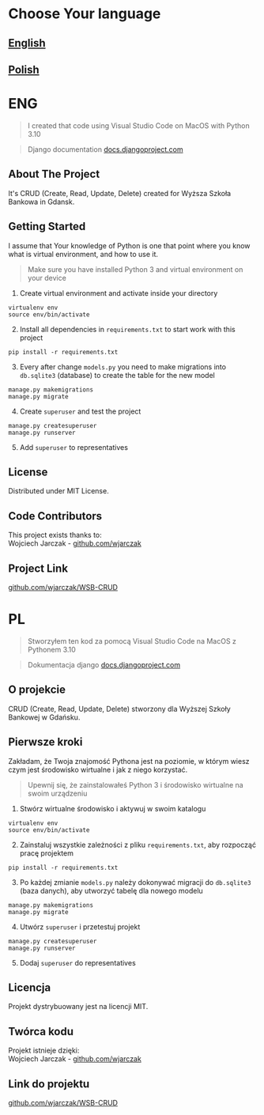 # Choose Your language
## [English](#ENG)
## [Polish](#PL)

# ENG

>I created that code using Visual Studio Code on MacOS with Python 3.10

>Django documentation [docs.djangoproject.com](https://docs.djangoproject.com/en/3.2/)

## About The Project

It's CRUD (Create, Read, Update, Delete) created for Wyższa Szkoła Bankowa in Gdansk.

## Getting Started
I assume that Your knowledge of Python is one that point where you know what is virtual environment, and how to use it.
>Make sure you have installed Python 3 and virtual environment on your device
1. Create virtual environment and activate inside your directory

```
virtualenv env
source env/bin/activate
```
2. Install all dependencies in `requirements.txt` to start work with this project

```
pip install -r requirements.txt
```
3. Every after change `models.py` you need to make migrations into `db.sqlite3` (database) to create the table for the new model

```
manage.py makemigrations
manage.py migrate
```
4. Create `superuser` and test the project

```
manage.py createsuperuser
manage.py runserver
```

5. Add `superuser` to representatives


## License

Distributed under MIT License.
<!-- CONTRIBUTORS -->
## Code Contributors

This project exists thanks to:\
Wojciech Jarczak - [github.com/wjarczak](https://github.com/wjarczak)

## Project Link
[github.com/wjarczak/WSB-CRUD](https://github.com/wjarczak/WSB-CRUD)









# PL

>Stworzyłem ten kod za pomocą Visual Studio Code na MacOS z Pythonem 3.10

>Dokumentacja django [docs.djangoproject.com](https://docs.djangoproject.com/en/3.2/)

## O projekcie

CRUD (Create, Read, Update, Delete) stworzony dla Wyższej Szkoły Bankowej w Gdańsku.

## Pierwsze kroki

Zakładam, że Twoja znajomość Pythona jest na poziomie, w którym wiesz czym jest środowisko wirtualne i jak z niego korzystać.
>Upewnij się, że zainstalowałeś Python 3 i środowisko wirtualne na swoim urządzeniu
1. Stwórz wirtualne środowisko i aktywuj w swoim katalogu

```
virtualenv env
source env/bin/activate
```
2. Zainstaluj wszystkie zależności z pliku `requirements.txt`, aby rozpocząć pracę projektem

```
pip install -r requirements.txt
```
3. Po każdej zmianie `models.py` należy dokonywać migracji do `db.sqlite3` (baza danych), aby utworzyć tabelę dla nowego modelu

```
manage.py makemigrations
manage.py migrate
```
4. Utwórz `superuser` i przetestuj projekt

```
manage.py createsuperuser
manage.py runserver
```

5. Dodaj `superuser` do representatives

## Licencja

Projekt dystrybuowany jest na licencji MIT.

<!-- CONTRIBUTORS -->
## Twórca kodu

Projekt istnieje dzięki:\
Wojciech Jarczak - [github.com/wjarczak](https://github.com/wjarczak)

## Link do projektu
[github.com/wjarczak/WSB-CRUD](https://github.com/wjarczak/WSB-CRUD)